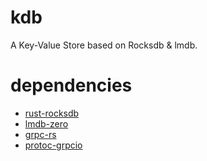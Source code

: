 # kdb
A Key-Value Store based on Rocksdb & lmdb.

# dependencies
* [rust-rocksdb](https://github.com/pingcap/rust-rocksdb)
* [lmdb-zero](https://github.com/AltSysrq/lmdb-zero)
* [grpc-rs](https://github.com/pingcap/grpc-rs.git)
* [protoc-grpcio](https://github.com/mtp401/protoc-grpcio.git)
